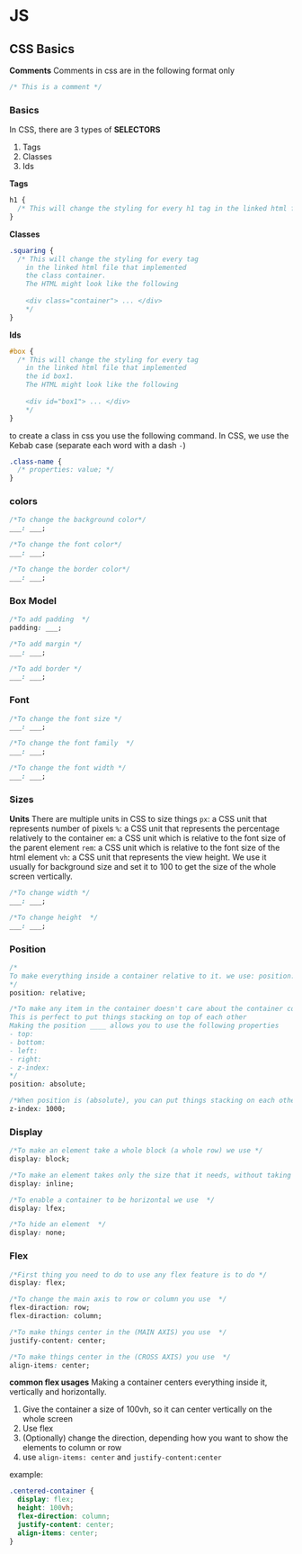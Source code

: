 # JS

## CSS Basics

**Comments**
Comments in css are in the following format only

```css
/* This is a comment */
```

### Basics

In CSS, there are 3 types of **SELECTORS**

1. Tags
2. Classes
3. Ids

**Tags**

```css
h1 {
  /* This will change the styling for every h1 tag in the linked html file */
}
```

**Classes**

```css
.squaring {
  /* This will change the styling for every tag 
    in the linked html file that implemented 
    the class container. 
    The HTML might look like the following
    
    <div class="container"> ... </div>
    */
}
```

**Ids**

```css
#box {
  /* This will change the styling for every tag 
    in the linked html file that implemented 
    the id box1. 
    The HTML might look like the following
    
    <div id="box1"> ... </div>
    */
}
```

to create a class in css you use the following command.
In CSS, we use the Kebab case (separate each word with a dash `-`)

```css
.class-name {
  /* properties: value; */
}
```

### colors

```css
/*To change the background color*/
___: ___;

/*To change the font color*/
___: ___;

/*To change the border color*/
___: ___;
```

### Box Model

```css
/*To add padding  */
padding: ___;

/*To add margin */
___: ___;

/*To add border */
___: ___;
```

### Font

```css
/*To change the font size */
___: ___;

/*To change the font family  */
___: ___;

/*To change the font width */
___: ___;
```

### Sizes

**Units**
There are multiple units in CSS to size things
`px`: a CSS unit that represents number of pixels
`%`: a CSS unit that represents the percentage relatively to the container
`em`: a CSS unit which is relative to the font size of the parent element
`rem`: a CSS unit which is relative to the font size of the html element
`vh`: a CSS unit that represents the view height. We use it usually for background size and set it to 100 to get the size of the whole screen vertically.

```css
/*To change width */
___: ___;

/*To change height  */
___: ___;
```

### Position

```css
/*
To make everything inside a container relative to it. we use: position: ___
*/
position: relative;

/*To make any item in the container doesn't care about the container content, and it doesn't mind being on top of the over elements we use position: absolute
This is perfect to put things stacking on top of each other
Making the position ____ allows you to use the following properties
- top:
- bottom: 
- left: 
- right: 
- z-index: 
*/
position: absolute;

/*When position is (absolute), you can put things stacking on each other, but you can specify which element should be on visible on the top of another element, we use ___ and add a higher number to it */
z-index: 1000;
```

### Display

```css
/*To make an element take a whole block (a whole row) we use */
display: block;

/*To make an element takes only the size that it needs, without taking a whole row  */
display: inline;

/*To enable a container to be horizontal we use  */
display: lfex;

/*To hide an element  */
display: none;
```

### Flex

```css
/*First thing you need to do to use any flex feature is to do */
display: flex;

/*To change the main axis to row or column you use  */
flex-diraction: row;
flex-diraction: column;

/*To make things center in the (MAIN AXIS) you use  */
justify-content: center;

/*To make things center in the (CROSS AXIS) you use  */
align-items: center;
```

**common flex usages**
Making a container centers everything inside it, vertically and horizontally.

1. Give the container a size of 100vh, so it can center vertically on the whole screen
2. Use flex
3. (Optionally) change the direction, depending how you want to show the elements to column or row
4. use `align-items: center` and `justify-content:center`

example:

```css
.centered-container {
  display: flex;
  height: 100vh;
  flex-direction: column;
  justify-content: center;
  align-items: center;
}
```
